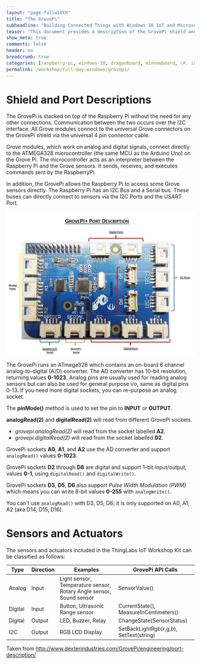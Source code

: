 ```yaml
---
layout: "page-fullwidth"
title: "The GrovePi"
subheadline: "Building Connected Things with Windows 10 IoT and Microsoft Azure"
teaser: "This document provides a description of the GrovePi shield and how it interfaces with the Raspberry Pi 2."
show_meta: true
comments: false
header: no
breadcrumb: true
categories: [raspberry-pi, windows-10, dragonboard, minnowboard, c#, iot, maker]
permalink: /workshop/full-day-windows/grovepi/
---
```


# Shield and Port Descriptions
The GrovePi is stacked on top of the Raspberry Pi without the need for any other connections.  Communication between the two occurs over the I2C interface. All Grove modules connect to the universal Grove connectors on the GrovePi shield via the universal 4 pin connector cable.

Grove modules, which work on analog and digital signals, connect directly to the ATMEGA328 microcontroller (the same MCU as the Arduino Uno) on the Grove Pi.  The microcontroller acts as an interpreter between the Raspberry Pi and the Grove sensors.  It sends, receives, and executes commands sent by the RaspberryPi.

In addition, the GrovePi allows the Raspberry Pi to access some Grove sensors directly.  The Raspberry Pi has an I2C Bus and a Serial bus.  These buses can directly connect to sensors via the I2C Ports and the USART Port.

![GrovePi Port Descriptions](/images/workshops/full-day-windows/GrovePi-Port-description.jpg)

The GrovePi runs an ATmega328 which contains an on-board 6 channel analog-to-digital (A/D) converter. The AD converter has 10-bit resolution, returning values __0-1023__. Analog pins are usually used for reading analog sensors but can also be used for general purpose i/o, same as digital pins 0-13.
If you need more digital sockets, you can re-purpose an analog socket.

The __pinMode()__ method is used to set the pin to __INPUT__ or __OUTPUT__.

__analogRead(2)__ and __digitalRead(2)__ will read from different GrovePi sockets.

* _grovepi.analogRead(2)_ will read from the socket labelled __A2__.
* _grovepi.digitalRead(2)_ will read from the socket labelled __D2__.
 
GrovePi sockets __A0__, __A1__, and __A2__ use the AD converter and support `analogRead()` values __0-1023__.

GrovePi sockets __D2__ through __D8__ are digital and support 1-bit input/output, values __0-1__, using `digitalRead()` and `digitalWrite()`.

GrovePi sockets __D3__, __D5__, __D6__ also support _Pulse Width Modulation (PWM)_ which means you can write 8-bit values __0-255__ with `analogWrite()`.

You can’t use `analogRead()` with D3, D5, D6; it is only supported on A0, A1, A2 (aka D14, D15, D16).

# Sensors and Actuators
The sensors and actuators included in the ThingLabs IoT Workshop Kit can be classified as follows:

|Type       |Direction	    |Examples	                                                             |GrovePi API Calls                         |
|-----------|---------------|------------------------------------------------------------------------|------------------------------------------|
|Analog     |Input	        |Light sensor, Temperature sensor, Rotary Angle sensor, Sound sensor     |SensorValue()                             |
|Digital    |Input	        |Button, Ultrasonic Range sensor                                         |CurrentState(), MeasureInCentimeters()    |
|Digital    |Output	        |LED, Buzzer, Relay            	                                         |ChangeState(SensorStatus)                 |
|I2C        |Output         |RGB LCD Display                                                         |SetBackLightRgb(r,g,b), SetText(string)   |


Taken from <http://www.dexterindustries.com/GrovePi/engineering/port-description/>
